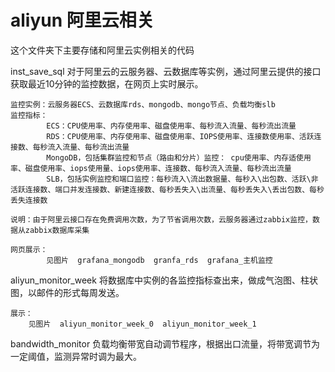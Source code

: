 # aliyun 阿里云相关

这个文件夹下主要存储和阿里云实例相关的代码

inst_save_sql  对于阿里云的云服务器、云数据库等实例，通过阿里云提供的接口获取最近10分钟的监控数据，在网页上实时展示。

    监控实例：云服务器ECS、云数据库rds、mongodb、mongo节点、负载均衡slb
    监控指标：
            ECS：CPU使用率、内存使用率、磁盘使用率、每秒流入流量、每秒流出流量
            RDS：CPU使用率、内存使用率、磁盘使用率、IOPS使用率、连接数使用率、活跃连接数、每秒流入流量、每秒流出流量
            MongoDB，包括集群监控和节点（路由和分片）监控： cpu使用率、内存适使用率、磁盘使用率、iops使用量、iops使用率、连接数、每秒流入流量、每秒流出流量
            SLB，包括实例监控和端口监控：每秒流入\流出数据量、每秒入\出包数、活跃\非活跃连接数、端口并发连接数、新建连接数、每秒丢失入\出流量、每秒丢失入\丢出包数、每秒丢失连接数
    
    说明：由于阿里云接口存在免费调用次数，为了节省调用次数，云服务器通过zabbix监控，数据从zabbix数据库采集
    
    网页展示：
            见图片  grafana_mongodb  granfa_rds  grafana_主机监控


aliyun_monitor_week 将数据库中实例的各监控指标查出来，做成气泡图、柱状图，以邮件的形式每周发送。

    展示：
        见图片  aliyun_monitor_week_0  aliyun_monitor_week_1
          

bandwidth_monitor  负载均衡带宽自动调节程序，根据出口流量，将带宽调节为一定阈值，监测异常时调为最大。



